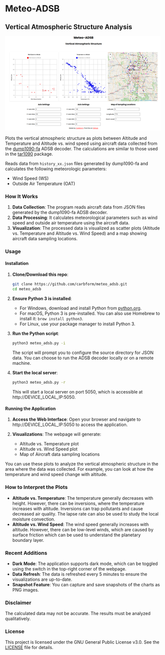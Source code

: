 # Meteo-ADSB

## Vertical Atmospheric Structure Analysis 

![Bengaluru](html/meteo.png)

Plots the vertical atmospheric structure as plots between Altitude and Temperature and Altitude vs. wind speed using aircraft data collected from the [dump1090-fa](https://www.flightaware.com/adsb/piaware/install) ADSB decoder. The calculations are similar to those used in the [tar1090](https://github.com/wiedehopf/tar1090) package.

Reads data from `history_xx.json` files generated by dump1090-fa and calculates the following meteorologic parameters:

* Wind Speed (WS)
* Outside Air Temperature (OAT)

### How It Works

1. **Data Collection**: The program reads aircraft data from JSON files generated by the dump1090-fa ADSB decoder.
2. **Data Processing**: It calculates meteorological parameters such as wind speed and outside air temperature using the aircraft data.
3. **Visualization**: The processed data is visualized as scatter plots (Altitude vs. Temperature and Altitude vs. Wind Speed) and a map showing aircraft data sampling locations.

### Usage

#### Installation

1. **Clone/Download this repo**:
    ```sh
    git clone https://github.com/carbform/meteo_adsb.git
    cd meteo_adsb
    ```

2. **Ensure Python 3 is installed**:
    - For Windows, download and install Python from [python.org](https://www.python.org/downloads/).
    - For macOS, Python 3 is pre-installed. You can also use Homebrew to install it: `brew install python3`.
    - For Linux, use your package manager to install Python 3.

3. **Run the Python script**:
    ```sh
    python3 meteo_adsb.py -i
    ```
    The script will prompt you to configure the source directory for JSON data. You can choose to run the ADSB decoder locally or on a remote machine.

4. **Start the local server**:
    ```sh
    python3 meteo_adsb.py -r
    ```
    This will start a local server on port 5050, which is accessible at http://DEVICE_LOCAL_IP:5050.

#### Running the Application

1. **Access the Web Interface**:
    Open your browser and navigate to http://DEVICE_LOCAL_IP:5050 to access the application.

2. **Visualizations**:
    The webpage will generate:
    * Altitude vs. Temperature plot
    * Altitude vs. Wind Speed plot
    * Map of Aircraft data sampling locations

You can use these plots to analyze the vertical atmospheric structure in the area where the data was collected. For example, you can look at how the temperature and wind speed change with altitude.

### How to Interpret the Plots

- **Altitude vs. Temperature**: The temperature generally decreases with height. However, there can be inversions, where the temperature increases with altitude. Inversions can trap pollutants and cause decreased air quality. The lapse rate can also be used to study the local moisture convection.
- **Altitude vs. Wind Speed**: The wind speed generally increases with altitude. However, there can be low-level winds, which are caused by surface friction which can be used to understand the planetary boundary layer.

### Recent Additions

- **Dark Mode**: The application supports dark mode, which can be toggled using the switch in the top-right corner of the webpage.
- **Data Refresh**: The data is refreshed every 5 minutes to ensure the visualizations are up-to-date.
- **Snapshot Feature**: You can capture and save snapshots of the charts as PNG images.

### Disclaimer

The calculated data may not be accurate. The results must be analyzed qualitatively.

### License

This project is licensed under the GNU General Public License v3.0. See the [LICENSE](LICENSE) file for details.
